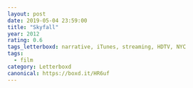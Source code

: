 ```yaml
---
layout: post 
date: 2019-05-04 23:59:00
title: "Skyfall"
year: 2012
rating: 0.6
tags_letterboxd: narrative, iTunes, streaming, HDTV, NYC
tags:
  - film
category: Letterboxd
canonical: https://boxd.it/HR6uf
---
```

